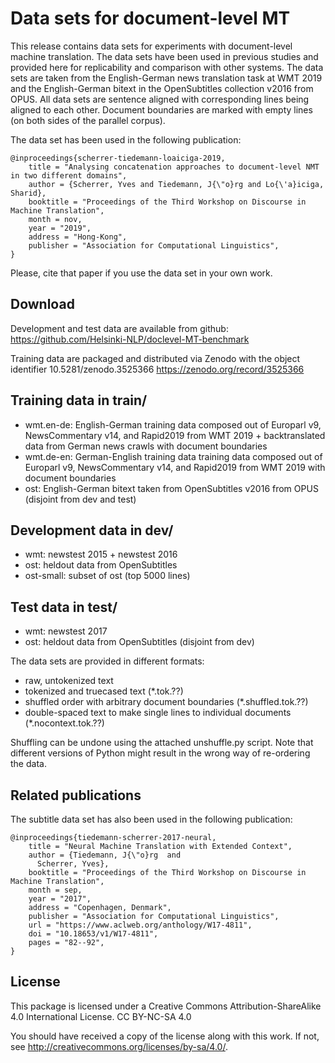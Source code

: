 
# Data sets for document-level MT

This release contains data sets for experiments with document-level machine translation. The data sets have been used in previous studies and provided here for replicability and comparison with other systems. The data sets are taken from the English-German news translation task at WMT 2019 and the English-German bitext in the OpenSubtitles collection v2016 from OPUS. All data sets are sentence aligned with corresponding lines being aligned to each other. Document boundaries are marked with empty lines (on both sides of the parallel corpus).

The data set has been used in the following publication:

```
@inproceedings{scherrer-tiedemann-loaiciga-2019,
    title = "Analysing concatenation approaches to document-level NMT in two different domains",
    author = {Scherrer, Yves and Tiedemann, J{\"o}rg and Lo{\'a}iciga, Sharid},
    booktitle = "Proceedings of the Third Workshop on Discourse in Machine Translation",
    month = nov,
    year = "2019",
    address = "Hong-Kong",
    publisher = "Association for Computational Linguistics",
}
```

Please, cite that paper if you use the data set in your own work.



## Download

Development and test data are available from github:
https://github.com/Helsinki-NLP/doclevel-MT-benchmark

Training data are packaged and distributed via Zenodo with the object identifier 10.5281/zenodo.3525366
https://zenodo.org/record/3525366


## Training data in train/


* wmt.en-de: English-German training data composed out of Europarl v9, NewsCommentary v14, and Rapid2019 from WMT 2019 + backtranslated data from German news crawls with document boundaries
* wmt.de-en: German-English training data training data composed out of Europarl v9, NewsCommentary v14, and Rapid2019 from WMT 2019 with document boundaries
* ost: English-German bitext taken from OpenSubtitles v2016 from OPUS (disjoint from dev and test)



## Development data in dev/

* wmt: newstest 2015 + newstest 2016
* ost: heldout data from OpenSubtitles
* ost-small: subset of ost (top 5000 lines)



## Test data in test/

* wmt: newstest 2017
* ost: heldout data from OpenSubtitles (disjoint from dev)

The data sets are provided in different formats:

* raw, untokenized text
* tokenized and truecased text (*.tok.??)
* shuffled order with arbitrary document boundaries (*.shuffled.tok.??)
* double-spaced text to make single lines to individual documents (*.nocontext.tok.??)

Shuffling can be undone using the attached unshuffle.py script. 
Note that different versions of Python might result in the wrong way of re-ordering the data.



## Related publications


The subtitle data set has also been used in the following publication:

```
@inproceedings{tiedemann-scherrer-2017-neural,
    title = "Neural Machine Translation with Extended Context",
    author = {Tiedemann, J{\"o}rg  and
      Scherrer, Yves},
    booktitle = "Proceedings of the Third Workshop on Discourse in Machine Translation",
    month = sep,
    year = "2017",
    address = "Copenhagen, Denmark",
    publisher = "Association for Computational Linguistics",
    url = "https://www.aclweb.org/anthology/W17-4811",
    doi = "10.18653/v1/W17-4811",
    pages = "82--92",
}
```


## License

This package is licensed under a
Creative Commons Attribution-ShareAlike 4.0 International License.
CC BY-NC-SA 4.0

You should have received a copy of the license along with this
work.  If not, see <http://creativecommons.org/licenses/by-sa/4.0/>.

